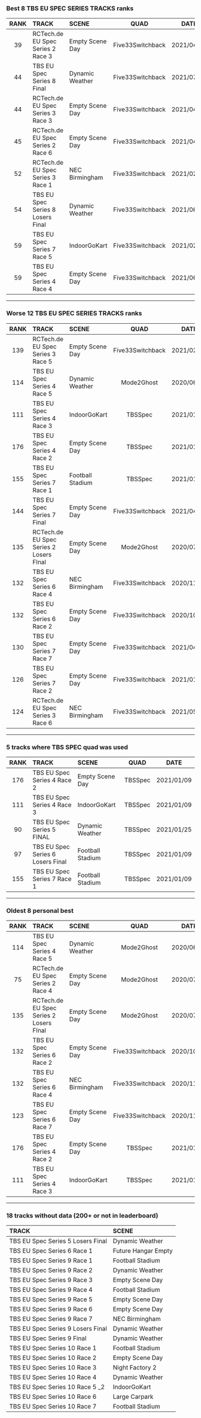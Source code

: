 ### Best 8 TBS EU SPEC SERIES TRACKS ranks
|RANK|TRACK|SCENE|QUAD|DATE|
|:---:|:---|:---|:---:|:---:|
|39|RCTech.de EU Spec Series 2 Race 3|Empty Scene Day|Five33Switchback|2021/04/12|
|44|TBS EU Spec Series 8 Final|Dynamic Weather|Five33Switchback|2021/07/08|
|44|RCTech.de EU Spec Series 3 Race 3|Empty Scene Day|Five33Switchback|2021/04/21|
|45|RCTech.de EU Spec Series 2 Race 6|Empty Scene Day|Five33Switchback|2021/04/22|
|52|RCTech.de EU Spec Series 3 Race 1|NEC Birmingham|Five33Switchback|2021/02/02|
|54|TBS EU Spec Series 8 Losers Final|Dynamic Weather|Five33Switchback|2021/06/26|
|59|TBS EU Spec Series 7 Race 5|IndoorGoKart|Five33Switchback|2021/02/07|
|59|TBS EU Spec Series 4 Race 4|Empty Scene Day|Five33Switchback|2021/06/30|
---
### Worse 12 TBS EU SPEC SERIES TRACKS ranks
|RANK|TRACK|SCENE|QUAD|DATE|
|:---:|:---|:---|:---:|:---:|
|139|RCTech.de EU Spec Series 3 Race 5|Empty Scene Day|Five33Switchback|2021/02/01|
|114|TBS EU Spec Series 4 Race 5|Dynamic Weather|Mode2Ghost|2020/06/11|
|111|TBS EU Spec Series 4 Race 3|IndoorGoKart|TBSSpec|2021/01/09|
|176|TBS EU Spec Series 4 Race 2|Empty Scene Day|TBSSpec|2021/01/09|
|155|TBS EU Spec Series 7 Race 1|Football Stadium|TBSSpec|2021/01/09|
|144|TBS EU Spec Series 7 Final|Empty Scene Day|Five33Switchback|2021/04/14|
|135|RCTech.de EU Spec Series 2 Losers FInal|Empty Scene Day|Mode2Ghost|2020/07/08|
|132|TBS EU Spec Series 6 Race 4|NEC Birmingham|Five33Switchback|2020/11/05|
|132|TBS EU Spec Series 6 Race 2|Empty Scene Day|Five33Switchback|2020/10/03|
|130|TBS EU Spec Series 7 Race 7|Empty Scene Day|Five33Switchback|2021/04/14|
|126|TBS EU Spec Series 7 Race 2|Empty Scene Day|Five33Switchback|2021/01/30|
|124|RCTech.de EU Spec Series 3 Race 6|NEC Birmingham|Five33Switchback|2021/05/05|
---
### 5 tracks where TBS SPEC quad was used
|RANK|TRACK|SCENE|QUAD|DATE|
|:---:|:---|:---|:---:|:---:|
|176|TBS EU Spec Series 4 Race 2|Empty Scene Day|TBSSpec|2021/01/09|
|111|TBS EU Spec Series 4 Race 3|IndoorGoKart|TBSSpec|2021/01/09|
|90|TBS EU Spec Series 5 FINAL|Dynamic Weather|TBSSpec|2021/01/25|
|97|TBS EU Spec Series 6 Losers Final|Football Stadium|TBSSpec|2021/01/09|
|155|TBS EU Spec Series 7 Race 1|Football Stadium|TBSSpec|2021/01/09|
---
### Oldest 8 personal best
|RANK|TRACK|SCENE|QUAD|DATE|
|:---:|:---|:---|:---:|:---:|
|114|TBS EU Spec Series 4 Race 5|Dynamic Weather|Mode2Ghost|2020/06/11|
|75|RCTech.de EU Spec Series 2 Race 4|Empty Scene Day|Mode2Ghost|2020/07/06|
|135|RCTech.de EU Spec Series 2 Losers FInal|Empty Scene Day|Mode2Ghost|2020/07/08|
|132|TBS EU Spec Series 6 Race 2|Empty Scene Day|Five33Switchback|2020/10/03|
|132|TBS EU Spec Series 6 Race 4|NEC Birmingham|Five33Switchback|2020/11/05|
|123|TBS EU Spec Series 6 Race 7|Empty Scene Day|Five33Switchback|2020/11/25|
|176|TBS EU Spec Series 4 Race 2|Empty Scene Day|TBSSpec|2021/01/09|
|111|TBS EU Spec Series 4 Race 3|IndoorGoKart|TBSSpec|2021/01/09|
---
### 18 tracks without data (200+ or not in leaderboard)
|TRACK|SCENE|
|:---|:---|
|TBS EU Spec Series 5 Losers Final|Dynamic Weather|
|TBS EU Spec Series 6 Race 1|Future Hangar Empty|
|TBS EU Spec Series 9 Race 1|Football Stadium|
|TBS EU Spec Series 9 Race 2|Dynamic Weather|
|TBS EU Spec Series 9 Race 3|Empty Scene Day|
|TBS EU Spec Series 9 Race 4|Football Stadium|
|TBS EU Spec Series 9 Race 5|Empty Scene Day|
|TBS EU Spec Series 9 Race 6|Empty Scene Day|
|TBS EU Spec Series 9 Race 7|NEC Birmingham|
|TBS EU Spec Series 9 Losers Final|Dynamic Weather|
|TBS EU Spec Series 9 Final|Dynamic Weather|
|TBS EU Spec Series 10 Race 1|Football Stadium|
|TBS EU Spec Series 10 Race 2|Empty Scene Day|
|TBS EU Spec Series 10 Race 3|Night Factory 2|
|TBS EU Spec Series 10 Race 4|Dynamic Weather|
|TBS EU Spec Series 10 Race 5 _2|IndoorGoKart|
|TBS EU Spec Series 10 Race 6|Large Carpark|
|TBS EU Spec Series 10 Race 7|Football Stadium|
